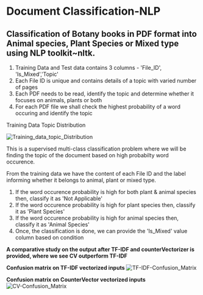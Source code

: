 # Document Classification-NLP

## Classification of Botany books in PDF format into Animal species, Plant Species or Mixed type using NLP toolkit~nltk.
1.   Training Data and Test data contains 3 columns - 'File_ID', 'Is_Mixed','Topic'
2.   Each File ID is unique and contains details of a topic with varied number of pages
3.   Each PDF needs to be read, identify the topic and determine whether it focuses on animals, plants or both
4.   For each PDF file we shall check the highest probability of a word occuring and identify the topic

Training Data Topic Distribution

![Training_data_topic_Distribution](https://github.com/Git-of-arnab/NLP-Classification/assets/138995898/f468b20d-8232-4d6c-a5f9-61e30911760f)

This is a supervised multi-class classification problem where we will be finding the topic of the document based on high probabilty word occurence.

From the training data we have the content of each File ID and the label informing whether it belongs to animal, plant or mixed type.

1.   If the word occurence probability is high for both plant & animal species then, classify it as 'Not Applicable'
2.   If the word occurence probability is high for plant species then, classify it as 'Plant Species'
3.   If the word occurence probability is high for animal species then, classify it as 'Animal Species'
4.   Once, the classification is done, we can provide the 'Is_Mixed' value column based on condition

**A comparative study on the output after TF-IDF and counterVectorizer is provided, where we see CV outperform TF-IDF**

**Confusion matrix on TF-IDF vectorized inputs**
![TF-IDF-Confusion_Matrix](https://github.com/Git-of-arnab/NLP-Classification/assets/138995898/30609a04-4f37-4124-965b-2ab86ab2b661)

**Confusion matrix on CounterVector vectorized inputs**
![CV-Confusion_Matrix](https://github.com/Git-of-arnab/NLP-Classification/assets/138995898/8d438451-ba99-4687-a1f1-d1a3308e51ef)


